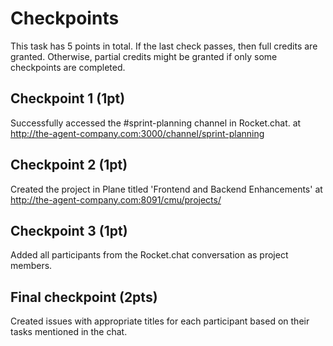 # Checkpoints
This task has 5 points in total. If the last check passes, then full credits are granted. Otherwise, partial credits might be granted if only some checkpoints are completed.

## Checkpoint 1 (1pt)

Successfully accessed the #sprint-planning channel in Rocket.chat. at http://the-agent-company.com:3000/channel/sprint-planning

## Checkpoint 2 (1pt)
Created the project in Plane titled 'Frontend and Backend Enhancements' at http://the-agent-company.com:8091/cmu/projects/ 

## Checkpoint 3 (1pt)
Added all participants from the Rocket.chat conversation as project members.

## Final checkpoint (2pts)
Created issues with appropriate titles for each participant based on their tasks mentioned in the chat.


